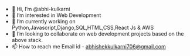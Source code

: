 - 👋 Hi, I’m @abhi-kulkarni
- 👀 I’m interested in Web Development
- 🌱 I’m currently working on Python,Javascript,Django,SQL,HTML,CSS,React Js & AWS 
- 💞️ I’m looking to collaborate on web development projects based on the above stack.
- 📫 How to reach me 
     Email id - abhishekkulkarni706@gmail.com

<!---
abhi-kulkarni/abhi-kulkarni is a ✨ special ✨ repository because its `README.md` (this file) appears on your GitHub profile.
You can click the Preview link to take a look at your changes.
--->
